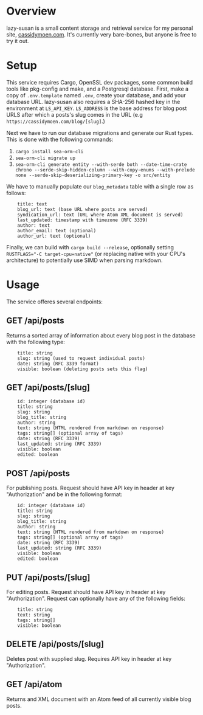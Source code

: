# Overview

lazy-susan is a small content storage and retrieval service for my personal site, [cassidymoen.com](https://cassidymoen.com). It's currently very bare-bones, but anyone is free to try it out.

# Setup

This service requires Cargo, OpenSSL dev packages, some common build tools like pkg-config and make, and a Postgresql database. First, make a copy of `.env.template` named `.env`, create your database, and add your database URL. lazy-susan also requires a SHA-256 hashed key in the environment at `LS_API_KEY`. `LS_ADDRESS` is the base address for blog post URLS after which a posts's slug comes in the URL (e.g `https://cassidymoen.com/blog/[slug]`.)

Next we have to run our database migrations and generate our Rust types. This is done with the following commands:

1. `cargo install sea-orm-cli`
2. `sea-orm-cli migrate up`
3. `sea-orm-cli generate entity --with-serde both --date-time-crate chrono --serde-skip-hidden-column --with-copy-enums --with-prelude none --serde-skip-deserializing-primary-key -o src/entity`

We have to manually populate our `blog_metadata` table with a single row as follows:
```
    title: text
    blog_url: text (base URL where posts are served)
    syndication_url: text (URL where Atom XML document is served)
    last_updated: timestamp with timezone (RFC 3339)
    author: text
    author_email: text (optional)
    author_url: text (optional)
``` 

Finally, we can build with `cargo build --release`, optionally setting `RUSTFLAGS="-C target-cpu=native"` (or replacing native with your CPU's architecture) to potentially use SIMD when parsing markdown.

# Usage

The service offeres several endpoints:

## GET /api/posts

Returns a sorted array of information about every blog post in the database with the following type:
```
    title: string
    slug: string (used to request individual posts)
    date: string (RFC 3339 format)
    visible: boolean (deleting posts sets this flag)
```

## GET /api/posts/[slug]
```
    id: integer (database id)
    title: string
    slug: string
    blog_title: string
    author: string
    text: string (HTML rendered from markdown on response)
    tags: string[] (optional array of tags)
    date: string (RFC 3339)
    last_updated: string (RFC 3339)
    visible: boolean
    edited: boolean
```

## POST /api/posts
For publishing posts. Request should have API key in header at key "Authorization" and be in the following format:
    
```
    id: integer (database id)
    title: string
    slug: string
    blog_title: string
    author: string
    text: string (HTML rendered from markdown on response)
    tags: string[] (optional array of tags)
    date: string (RFC 3339)
    last_updated: string (RFC 3339)
    visible: boolean
    edited: boolean
```

## PUT /api/posts/[slug]
For editing posts. Request should have API key in header at key "Authorization". Request can optionally have any of the following fields:

```
    title: string
    text: string
    tags: string[]
    visible: boolean
```

## DELETE /api/posts/[slug]
Deletes post with supplied slug. Requires API key in header at key "Authorization".

## GET /api/atom
Returns and XML document with an Atom feed of all currently visible blog posts.
